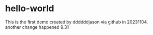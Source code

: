 # hello-world
This is the first demo created by ddddddjason via github in 20231104.
another change happened 9.31

